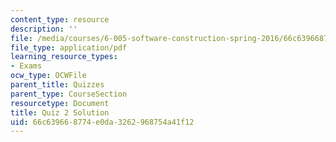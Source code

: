 ```yaml
---
content_type: resource
description: ''
file: /media/courses/6-005-software-construction-spring-2016/66c639668774e0da3262968754a41f12_MIT6_005S16_Quiz2_soln.pdf
file_type: application/pdf
learning_resource_types:
- Exams
ocw_type: OCWFile
parent_title: Quizzes
parent_type: CourseSection
resourcetype: Document
title: Quiz 2 Solution
uid: 66c63966-8774-e0da-3262-968754a41f12
---
```

